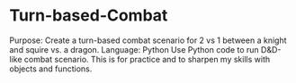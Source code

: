 # Turn-based-Combat
Purpose:  Create a turn-based combat scenario for 2 vs 1 between a knight and squire vs. a dragon.
Language: Python
Use Python code to run D&D-like combat scenario.  This is for practice and to sharpen my skills with objects and functions.
